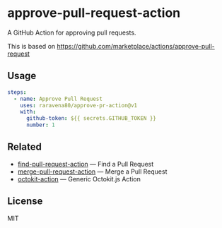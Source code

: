 # approve-pull-request-action

A GitHub Action for approving pull requests.

This is based on https://github.com/marketplace/actions/approve-pull-request

## Usage

```yaml
steps:
  - name: Approve Pull Request
    uses: raravena80/approve-pr-action@v1
    with:
      github-token: ${{ secrets.GITHUB_TOKEN }}
      number: 1
```

## Related

- [find-pull-request-action](https://github.com/juliangruber/find-pull-request-action) &mdash; Find a Pull Request
- [merge-pull-request-action](https://github.com/juliangruber/merge-pull-request-action) &mdash; Merge a Pull Request
- [octokit-action](https://github.com/juliangruber/octokit-action) &mdash; Generic Octokit.js Action

## License

MIT
